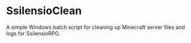 # SsilensioClean
A simple Windows batch script for cleaning up Minecraft server files and logs for SsilensioRPG.
